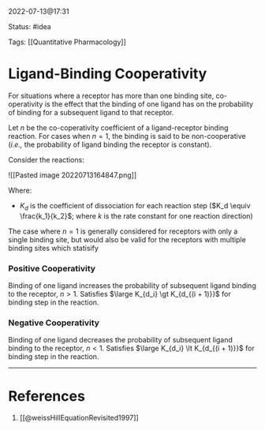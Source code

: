 2022-07-13@17:31

Status: #idea

Tags: [[Quantitative Pharmacology]]

# Ligand-Binding Cooperativity

For situations where a receptor has more than one binding site, co-operativity is the effect that the binding of one ligand has on the probability of binding for a subsequent ligand to that receptor. 

Let $n$ be the co-coperativity coefficient of a ligand-receptor binding reaction. For cases when $n = 1$, the binding is said to be non-cooperative (_i.e.,_ the probability of ligand binding the receptor is constant).

Consider the reactions:

![[Pasted image 20220713164847.png]]

Where:
* $K_d$ is the coefficient of dissociation for each reaction step ($K_d \equiv \frac{k_1}{k_2}$; where $k$ is the rate constant for one reaction direction)

The case where $n=1$ is generally considered for receptors with only a single binding site, but would also be valid for the receptors with multiple binding sites which statisify

### Positive Cooperativity

Binding of one ligand increases the probability of subsequent ligand binding to the receptor, $n \gt 1$. Satisfies  $\large K_{d_i} \gt K_{d_{(i + 1)}}$ for binding step in the reaction.

### Negative Cooperativity
Binding of one ligand decreases the probability of subsequent ligand binding to the receptor, $n \lt 1$. Satisfies  $\large K_{d_i} \lt K_{d_{(i + 1)}}$ for binding step in the reaction.

---
# References
1. [[@weissHillEquationRevisited1997]]